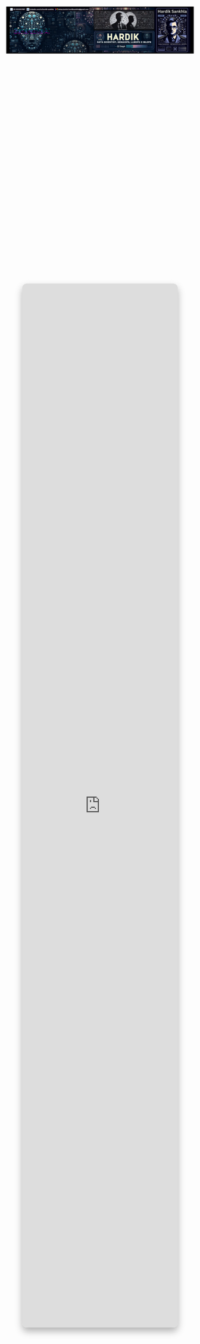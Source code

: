 [![SVG Banner](https://raw.githubusercontent.com/Hardik-Sankhla/Hardik-Sankhla/gh-pages/Images/HardikSankhlaLinkedinProfileBackground.png)](https://github.com/Hardik-Sankhla)

<div style="display: flex; justify-content: center; align-items: center; min-height: 100vh; box-sizing: border-box; margin: 0; padding: 20px;">
  <iframe 
    title="Futuristic Soldier" 
    frameborder="0" 
    allowfullscreen 
    mozallowfullscreen="true" 
    webkitallowfullscreen="true" 
    src="https://sketchfab.com/models/5217c6270ff54fc4853b9e439b315ac1/embed?autospin=1&autostart=1" 
    style="width: 90%; max-width: 1200px; height: 70vh; border-radius: 12px; box-shadow: 0 10px 20px rgba(0,0,0,0.3);">
  </iframe>
</div>


# Hi there, I'm Hardik Sankhla 👋

[![Typing SVG](https://readme-typing-svg.herokuapp.com?font=Georgia&weight=800&size=30&duration=2000&pause=1000&color=6440AE&width=435&lines=I+build+systems+that+think%2C;models+that+evolve%2C;and+algorithms+that+predict.)](https://sgithub.com/Hardik-Sankhla)

[![GitHub WidgetBox](https://github-widgetbox.vercel.app/api/profile?username=Hardik-Sankhla&data=followers,repositories,stars,commits&theme=dracula)](https://github.com/Jurredr/github-widgetbox)

<div align="center">
  <img height="150" src="https://media.giphy.com/media/M9gbBd9nbDrOTu1Mqx/giphy.gif" alt="Coding GIF" />
</div>

<div align="center">
  <a href="https://www.linkedin.com/in/hardik-sankhla/">
    <img src="https://img.shields.io/static/v1?message=LinkedIn&logo=linkedin&label=&color=0077B5&logoColor=white&labelColor=&style=for-the-badge" height="25" alt="LinkedIn logo" />
  </a>
  <a href="https://www.youtube.com/">
    <img src="https://img.shields.io/static/v1?message=Youtube&logo=youtube&label=&color=FF0000&logoColor=white&labelColor=&style=for-the-badge" height="25" alt="YouTube logo" />
  </a>
  <a href="https://twitter.com/hardik_sankhla">
    <img src="https://img.shields.io/static/v1?message=Twitter&logo=twitter&label=&color=1DA1F2&logoColor=white&labelColor=&style=for-the-badge" height="25" alt="Twitter logo" />
  </a>
</div>

<div align="center">
  <img src="https://komarev.com/ghpvc/?username=Hardik-Sankhla&color=blue" alt="Profile Views" />
</div>


## 🚀 About Me
<p align="left">I'm Hardik Sankhla from Jodhpur, I am a passionate software developer with a keen interest in building scalable and efficient applications. I enjoy working with modern web technologies and continuously learning new things to enhance my skills. 
<br><br>- 🔭 I’m working as AI Intern at Gyan Netra<br>- 📚 I'm currently learning Generative AI <br>- ⚡ In my free time, I explore AI Agents & Agentic AI </p>

## 🛠️ Technologies & Tools

<table align="center" style="background-color:#282A36; color:#F8F8F2; border-radius:10px; border:2px solid #6272A4; padding:20px; width:100%; max-width:1200px; box-shadow: 0 6px 15px rgba(0, 0, 0, 0.5);">

<!-- Header -->
  <!-- <tr>
    <td align="center" style="padding:15px; font-size:26px; font-weight:bold; color:#50FA7B;">
      🔥 My Tech Stack 🔥
    </td>
  </tr> -->

<!-- Programming Languages -->
  <tr>
    <td align="center" style="padding:15px; font-size:22px; font-weight:bold; color:#50FA7B;">
      📝 Programming Languages
    </td>
  </tr>
  <tr>
    <td align="center" style="padding:20px;">
      <div class="icon-container">
        <img src="https://cdn.jsdelivr.net/gh/devicons/devicon/icons/python/python-original.svg"/>
        <img src="https://cdn.jsdelivr.net/gh/devicons/devicon/icons/javascript/javascript-original.svg"/>
        <img src="https://cdn.jsdelivr.net/gh/devicons/devicon/icons/csharp/csharp-original.svg"/>
        <img src="https://cdn.jsdelivr.net/gh/devicons/devicon/icons/rust/rust-plain.svg"/>
        <img src="https://cdn.jsdelivr.net/gh/devicons/devicon/icons/go/go-original.svg"/>
      </div>
    </td>
  </tr>

<!-- Frontend -->
  <tr>
    <td align="center" style="padding:15px; font-size:22px; font-weight:bold; color:#50FA7B;">
      🎨 Frontend Technologies
    </td>
  </tr>
  <tr>
    <td align="center" style="padding:20px;">
      <div class="icon-container">
        <img src="https://cdn.jsdelivr.net/gh/devicons/devicon/icons/html5/html5-original.svg"/>
        <img src="https://cdn.jsdelivr.net/gh/devicons/devicon/icons/css3/css3-original.svg"/>
        <img src="https://cdn.jsdelivr.net/gh/devicons/devicon/icons/react/react-original.svg"/>
        <img src="https://cdn.jsdelivr.net/gh/devicons/devicon/icons/vuejs/vuejs-original.svg"/>
        <img src="https://cdn.jsdelivr.net/gh/devicons/devicon/icons/angularjs/angularjs-original.svg"/>
      </div>
    </td>
  </tr>

<!-- Backend -->
  <tr>
    <td align="center" style="padding:15px; font-size:22px; font-weight:bold; color:#50FA7B;">
      🔙 Backend Technologies
    </td>
  </tr>
  <tr>
    <td align="center" style="padding:20px;">
      <div class="icon-container">
        <img src="https://cdn.jsdelivr.net/gh/devicons/devicon/icons/nodejs/nodejs-original.svg"/>
        <img src="https://cdn.jsdelivr.net/gh/devicons/devicon/icons/nestjs/nestjs-original.svg"/>
        <img src="https://cdn.jsdelivr.net/gh/devicons/devicon/icons/django/django-plain.svg"/>
        <img src="https://cdn.jsdelivr.net/gh/devicons/devicon/icons/flask/flask-original.svg"/>
        <img src="https://cdn.jsdelivr.net/gh/devicons/devicon/icons/express/express-original.svg"/>
      </div>
    </td>
  </tr>

<!-- DevOps & Cloud -->
  <tr>
    <td align="center" style="padding:15px; font-size:22px; font-weight:bold; color:#50FA7B;">
      🚀 DevOps & Cloud
    </td>
  </tr>
  <tr>
    <td align="center" style="padding:20px;">
      <div class="icon-container">
        <img src="https://cdn.jsdelivr.net/gh/devicons/devicon/icons/amazonwebservices/amazonwebservices-line-wordmark.svg"/>
        <img src="https://cdn.jsdelivr.net/gh/devicons/devicon/icons/kubernetes/kubernetes-plain.svg"/>
        <img src="https://cdn.jsdelivr.net/gh/devicons/devicon/icons/docker/docker-plain-wordmark.svg"/>
        <img src="https://cdn.jsdelivr.net/gh/devicons/devicon/icons/nginx/nginx-original.svg"/>
        <img src="https://cdn.jsdelivr.net/gh/devicons/devicon/icons/firebase/firebase-plain-wordmark.svg"/>
      </div>
    </td>
  </tr>

<!-- AI & ML Technologies -->
  <tr>
    <td align="center" style="padding:15px; font-size:22px; font-weight:bold; color:#50FA7B;">
      💻 AI Technologies & Frameworks
    </td>
  </tr>
  <tr>
    <td align="center" style="padding:20px;">
      <div class="icon-container">
        <img src="https://img.shields.io/badge/ChatGPT-74aa9c?style=for-the-badge&logo=openai&logoColor=white"/>
        <img src="https://img.shields.io/badge/Google%20Gemini-8E75B2?style=for-the-badge&logo=googlegemini&logoColor=white"/>
        <img src="https://img.shields.io/badge/Keras-FF0000?style=for-the-badge&logo=keras&logoColor=white"/>
        <img src="https://img.shields.io/badge/PyTorch-EE4C2C?style=for-the-badge&logo=pytorch&logoColor=white"/>
        <img src="https://img.shields.io/badge/TensorFlow-FF6F00?style=for-the-badge&logo=tensorflow&logoColor=white"/>
      </div>
    </td>
  </tr>

</table>

<!-- RESPONSIVE CSS -->
<style>
  /* Icon container for responsiveness */
  .icon-container {
    display: flex;
    flex-wrap: wrap;
    justify-content: center;
    gap: 15px;
    padding: 15px;
    border: 2px solid #6272A4;
    border-radius: 12px;
    background: #1E1E2E;
    box-shadow: 0 6px 12px rgba(0, 0, 0, 0.3);
  }

  /* Default icon size */
  .icon-container img {
    height: 60px;
    transition: transform 0.2s ease-in-out;
  }

  /* Hover effect */
  .icon-container img:hover {
    transform: scale(1.1);
  }

  /* Responsive styles */
  @media screen and (max-width: 768px) {
    .icon-container img {
      height: 45px !important;
    }
  }

  @media screen and (max-width: 480px) {
    .icon-container img {
      height: 35px !important;
    }
  }
</style>





# 📈 Overall Stats

<table align="center" style="background-color:#282A36; color:#F8F8F2; border-radius:10px; border:2px solid #6272A4; padding:10px; width:100%; max-width:850px;">
  
  <!-- Trophy Section -->
  <tr>
    <td align="center" style="padding:10px; font-size:20px; font-weight:bold; color:#50FA7B;">
      🏆 GitHub Trophies
    </td>
  </tr>
  <tr>
    <td align="center" style="padding:10px;">
      <a href="https://github.com/ryo-ma/github-profile-trophy">
        <img src="https://github-profile-trophy.vercel.app/?username=Hardik-Sankhla&theme=onedark" style="max-width:100%; height:auto;"/>
      </a>
    </td>
  </tr>

  <!-- GitHub Stats -->
  <tr>
    <td align="center" style="padding:10px; font-size:20px; font-weight:bold; color:#50FA7B;">
      📈 GitHub Stats
    </td>
  </tr>
  <tr>
    <td align="center" style="padding:10px;">
      <img src="https://github-readme-stats.vercel.app/api?username=Hardik-Sankhla&hide_title=false&hide_rank=false&show_icons=true&include_all_commits=true&count_private=true&disable_animations=false&theme=dracula&locale=en&hide_border=false" style="max-width:100%; height:auto;"/>
    </td>
  </tr>

  <!-- Top Languages -->
  <tr>
    <td align="center" style="padding:10px; font-size:20px; font-weight:bold; color:#50FA7B;">
      💻 Most Used Languages
    </td>
  </tr>
  <tr>
    <td align="center" style="padding:10px;">
      <img src="https://github-readme-stats.vercel.app/api/top-langs?username=Hardik-Sankhla&locale=en&hide_title=false&layout=compact&card_width=320&langs_count=5&theme=dracula&hide_border=false" style="max-width:100%; height:auto;"/>
    </td>
  </tr>

  <!-- Streak Stats -->
  <tr>
    <td align="center" style="padding:10px; font-size:20px; font-weight:bold; color:#50FA7B;">
      🔥 Streak Stats
    </td>
  </tr>
  <tr>
    <td align="center" style="padding:10px;">
      <img src="https://streak-stats.demolab.com/?user=Hardik-Sankhla&locale=en&mode=daily&theme=dark&hide_border=false&border_radius=5&order=3" style="max-width:100%; height:auto;"/>
    </td>
  </tr>

  <!-- Activity Graph -->
  <tr>
    <td align="center" style="padding:10px; font-size:20px; font-weight:bold; color:#50FA7B;">
      📈 Activity Graph
    </td>
  </tr>
  <tr>
    <td align="center" style="padding:10px;">
      <img src="https://github-readme-activity-graph.vercel.app/graph?username=Hardik-Sankhla&theme=dracula" style="max-width:100%; height:auto;"/>
    </td>
  </tr>

</table>



## 📫 How to reach me
- **Email:** hardik.sankhla@example.com
- **LinkedIn:** [Hardik-Sankhla](https://www.linkedin.com/in/hardik-sankhla/)
- **Twitter:** [@hardik_sankhla](https://twitter.com/hardik_sankhla)

## ⚡ Fun Fact
I love solving puzzles and playing chess in my free time.

<div style="display: flex; justify-content: center; align-items: center; min-height: 100vh; box-sizing: border-box; margin: 0; padding: 20px;">
  <iframe 
    title="Futuristic Soldier" 
    frameborder="0" 
    allowfullscreen 
    mozallowfullscreen="true" 
    webkitallowfullscreen="true" 
    src="https://sketchfab.com/models/6f36938d754746d9831e755f0e0460fd/embed?autospin=1&autostart=1" 
    style="width: 90%; max-width: 1200px; height: 70vh; border-radius: 12px; box-shadow: 0 10px 20px rgba(0,0,0,0.3);">
  </iframe>
</div>



## 💬 Let's Connect!
Feel free to reach out if you want to collaborate on a project, need any help, or just want to say hi! 😊

💼 [LinkedIn](https://www.linkedin.com/in/hardik-sankhla/) | 📝 [PeerList](https://peerlist.io/hardiksankhla) | ✉️ [Email Me](mailto:datascientist.hardikSankhla@gmail.com)

<h1 align='center'>⚡️<i>Stay awesome!</i>⚡️</h1>
<br>

<div align="center">
  <img height="150" src="https://media.giphy.com/media/M9gbBd9nbDrOTu1Mqx/giphy.gif"  />
</div>

<p align="center">
        <img src="https://raw.githubusercontent.com/mayhemantt/mayhemantt/Update/svg/Bottom.svg" alt="Github Stats" />
</p>














<div align="left">
  <img src="https://cdn.jsdelivr.net/gh/devicons/devicon/icons/javascript/javascript-original.svg" height="40" alt="javascript logo"  />
  <img width="12" />
  <img src="https://cdn.jsdelivr.net/gh/devicons/devicon/icons/typescript/typescript-original.svg" height="40" alt="typescript logo"  />
  <img width="12" />
  <img src="https://cdn.jsdelivr.net/gh/devicons/devicon/icons/react/react-original.svg" height="40" alt="react logo"  />
  <img width="12" />
  <img src="https://cdn.jsdelivr.net/gh/devicons/devicon/icons/nextjs/nextjs-original.svg" height="40" alt="nextjs logo"  />
  <img width="12" />
  <img src="https://cdn.jsdelivr.net/gh/devicons/devicon/icons/storybook/storybook-original.svg" height="40" alt="storybook logo"  />
  <img width="12" />
  <img src="https://cdn.jsdelivr.net/gh/devicons/devicon/icons/nodejs/nodejs-original.svg" height="40" alt="nodejs logo"  />
  <img width="12" />
  <img src="https://cdn.jsdelivr.net/gh/devicons/devicon/icons/nestjs/nestjs-original.svg" height="40" alt="nestjs logo"  />
  <img width="12" />
  <img src="https://cdn.jsdelivr.net/gh/devicons/devicon/icons/jest/jest-plain.svg" height="40" alt="jest logo"  />
</div>

###


Hey This is Hardik Sankhla 


<h2 align="left">Hi 👋! My name is ... and I'm a ..., from ....</h2>

###



###


###

<div align="left">
  <img src="https://cdn.jsdelivr.net/gh/devicons/devicon/icons/javascript/javascript-original.svg" height="30" alt="javascript logo"  />
  <img width="12" />
  <img src="https://cdn.jsdelivr.net/gh/devicons/devicon/icons/typescript/typescript-original.svg" height="30" alt="typescript logo"  />
  <img width="12" />
  <img src="https://cdn.jsdelivr.net/gh/devicons/devicon/icons/react/react-original.svg" height="30" alt="react logo"  />
  <img width="12" />
  <img src="https://cdn.jsdelivr.net/gh/devicons/devicon/icons/html5/html5-original.svg" height="30" alt="html5 logo"  />
  <img width="12" />
  <img src="https://cdn.jsdelivr.net/gh/devicons/devicon/icons/css3/css3-original.svg" height="30" alt="css3 logo"  />
  <img width="12" />
  <img src="https://cdn.jsdelivr.net/gh/devicons/devicon/icons/python/python-original.svg" height="30" alt="python logo"  />
  <img width="12" />
  <img src="https://cdn.jsdelivr.net/gh/devicons/devicon/icons/csharp/csharp-original.svg" height="30" alt="csharp logo"  />
</div>

###

<div align="left">
  <img src="https://img.shields.io/static/v1?message=Youtube&logo=youtube&label=&color=FF0000&logoColor=white&labelColor=&style=for-the-badge" height="35" alt="youtube logo"  />
  <img src="https://img.shields.io/static/v1?message=Instagram&logo=instagram&label=&color=E4405F&logoColor=white&labelColor=&style=for-the-badge" height="35" alt="instagram logo"  />
  <img src="https://img.shields.io/static/v1?message=Twitch&logo=twitch&label=&color=9146FF&logoColor=white&labelColor=&style=for-the-badge" height="35" alt="twitch logo"  />
  <img src="https://img.shields.io/static/v1?message=Discord&logo=discord&label=&color=7289DA&logoColor=white&labelColor=&style=for-the-badge" height="35" alt="discord logo"  />
  <img src="https://img.shields.io/static/v1?message=Gmail&logo=gmail&label=&color=D14836&logoColor=white&labelColor=&style=for-the-badge" height="35" alt="gmail logo"  />
  <img src="https://img.shields.io/static/v1?message=LinkedIn&logo=linkedin&label=&color=0077B5&logoColor=white&labelColor=&style=for-the-badge" height="35" alt="linkedin logo"  />
</div>

###








<div align="left">
  <img src="https://cdn.jsdelivr.net/gh/devicons/devicon/icons/go/go-original-wordmark.svg" height="40" alt="go logo"  />
  <img width="12" />
  <img src="https://cdn.jsdelivr.net/gh/devicons/devicon/icons/rust/rust-original.svg" height="40" alt="rust logo"  />
  <img width="12" />
  <img src="https://cdn.jsdelivr.net/gh/devicons/devicon/icons/ruby/ruby-plain-wordmark.svg" height="40" alt="ruby logo"  />
  <img width="12" />
  <img src="https://cdn.jsdelivr.net/gh/devicons/devicon/icons/dot-net/dot-net-plain-wordmark.svg" height="40" alt="dot-net logo"  />
  <img width="12" />
  <img src="https://cdn.jsdelivr.net/gh/devicons/devicon/icons/firebase/firebase-plain-wordmark.svg" height="40" alt="firebase logo"  />
  <img width="12" />
  <img src="https://cdn.jsdelivr.net/gh/devicons/devicon/icons/amazonwebservices/amazonwebservices-line-wordmark.svg" height="40" alt="amazonwebservices logo"  />
  <img width="12" />
  <img src="https://cdn.jsdelivr.net/gh/devicons/devicon/icons/circleci/circleci-plain.svg" height="40" alt="circleci logo"  />
  <img width="12" />
  <img src="https://cdn.jsdelivr.net/gh/devicons/devicon/icons/kubernetes/kubernetes-plain.svg" height="40" alt="kubernetes logo"  />
  <img width="12" />
  <img src="https://cdn.jsdelivr.net/gh/devicons/devicon/icons/docker/docker-plain-wordmark.svg" height="40" alt="docker logo"  />
</div>

###

Main Starts From Here
Main Starts From Here
Main Starts From Here
Main Starts From Here



  











![Python](https://img.shields.io/badge/Python-3776AB?style=for-the-badge&logo=python&logoColor=white)
![C++](https://img.shields.io/badge/C++-00599C?style=for-the-badge&logo=cplusplus&logoColor=white)
![TensorFlow](https://img.shields.io/badge/TensorFlow-FF6F00?style=for-the-badge&logo=tensorflow&logoColor=white)
![Keras](https://img.shields.io/badge/Keras-D00000?style=for-the-badge&logo=keras&logoColor=white)
![PyTorch](https://img.shields.io/badge/PyTorch-EE4C2C?style=for-the-badge&logo=pytorch&logoColor=white)
![Streamlit](https://img.shields.io/badge/Streamlit-FF4B4B?style=for-the-badge&logo=streamlit&logoColor=white)
![Flask](https://img.shields.io/badge/Flask-000000?style=for-the-badge&logo=flask&logoColor=white)
![Django](https://img.shields.io/badge/Django-092E20?style=for-the-badge&logo=django&logoColor=white)
![SQL](https://img.shields.io/badge/SQL-4479A1?style=for-the-badge&logo=mysql&logoColor=white)
![PostgreSQL](https://img.shields.io/badge/PostgreSQL-316192?style=for-the-badge&logo=postgresql&logoColor=white)
![MongoDB](https://img.shields.io/badge/MongoDB-47A248?style=for-the-badge&logo=mongodb&logoColor=white)
![Docker](https://img.shields.io/badge/Docker-2496ED?style=for-the-badge&logo=docker&logoColor=white)
![Kubernetes](https://img.shields.io/badge/Kubernetes-326CE5?style=for-the-badge&logo=kubernetes&logoColor=white)
![AWS](https://img.shields.io/badge/AWS-FF9900?style=for-the-badge&logo=amazonaws&logoColor=white)
![Google Cloud](https://img.shields.io/badge/GCP-4285F4?style=for-the-badge&logo=googlecloud&logoColor=white)
![Azure](https://img.shields.io/badge/Azure-0078D4?style=for-the-badge&logo=microsoftazure&logoColor=white)
![Firebase](https://img.shields.io/badge/Firebase-FFCA28?style=for-the-badge&logo=firebase&logoColor=black)
![Power BI](https://img.shields.io/badge/Power%20BI-F2C811?style=for-the-badge&logo=powerbi&logoColor=black)
![Tableau](https://img.shields.io/badge/Tableau-E97627?style=for-the-badge&logo=tableau&logoColor=white)
![Matplotlib](https://img.shields.io/badge/Matplotlib-11557C?style=for-the-badge&logo=matplotlib&logoColor=white)
![Plotly](https://img.shields.io/badge/Plotly-3F4F75?style=for-the-badge&logo=plotly&logoColor=white)







  




## 🛠️ Technology Stack




<div align="left">
  <img src="https://img.shields.io/badge/Google%20Analytics-E37400?style=for-the-badge&logo=google%20analytics&logoColor=white" height="40" alt="Google Analytics logo" />
  <img width="12" />
  <img src="https://img.shields.io/badge/Tableau-E97627?style=for-the-badge&logo=Tableau&logoColor=white" height="40" alt="Tableau logo" />
  <img width="12" />
  <img src="https://img.shields.io/badge/dev.to-0A0A0A?style=for-the-badge&logo=devdotto&logoColor=white" height="40" alt="Dev.to logo" />
  <img width="12" />
  <img src="https://img.shields.io/badge/Hashnode-2962FF?style=for-the-badge&logo=hashnode&logoColor=white" height="40" alt="Hashnode logo" />
  <img width="12" />
  <img src="https://img.shields.io/badge/Medium-12100E?style=for-the-badge&logo=medium&logoColor=white" height="40" alt="Medium logo" />
  <img width="12" />
  <img src="https://img.shields.io/badge/Kaggle-20BEFF?style=for-the-badge&logo=Kaggle&logoColor=white" height="40" alt="Kaggle logo" />
  <img width="12" />
  <img src="https://img.shields.io/badge/Gmail-D14836?style=for-the-badge&logo=gmail&logoColor=white" height="40" alt="Gmail logo" />
  <img width="12" />
  <img src="https://img.shields.io/badge/Telegram-2CA5E0?style=for-the-badge&logo=telegram&logoColor=white" height="40" alt="Telegram logo" />
  <img width="12" />
  <img src="https://img.shields.io/badge/WhatsApp-25D366?style=for-the-badge&logo=whatsapp&logoColor=white" height="40" alt="WhatsApp logo" />
  <img width="12" />
  <img src="https://img.shields.io/badge/Amazon_AWS-FF9900?style=for-the-badge&logo=amazonaws&logoColor=white" height="40" alt="AWS logo" />
  <img width="12" />
  <img src="https://img.shields.io/badge/Azure_DevOps-0078D7?style=for-the-badge&logo=azure-devops&logoColor=white" height="40" alt="Azure DevOps logo" />
  <img width="12" />
  <img src="https://img.shields.io/badge/GitHub_Actions-2088FF?style=for-the-badge&logo=github-actions&logoColor=white" height="40" alt="GitHub Actions logo" />
  <img width="12" />
  <img src="https://img.shields.io/badge/Google_Cloud-4285F4?style=for-the-badge&logo=google-cloud&logoColor=white" height="40" alt="Google Cloud logo" />
  <img width="12" />
  <img src="https://img.shields.io/badge/Vercel-000000?style=for-the-badge&logo=vercel&logoColor=white" height="40" alt="Vercel logo" />
  <img width="12" />
  <img src="https://img.shields.io/badge/PostgreSQL-316192?style=for-the-badge&logo=postgresql&logoColor=white" height="40" alt="PostgreSQL logo" />
  <img width="12" />
  <img src="https://img.shields.io/badge/Swiggy-FC8019?style=for-the-badge&logo=Swiggy&logoColor=white" height="40" alt="Swiggy logo" />
  <img width="12" />
  <img src="https://img.shields.io/badge/Buy%20Me%20a%20Meal-FC8019?style=for-the-badge&logo=Swiggy&logoColor=white" height="40" alt="Buy Me a Meal" />
</div>


# Technologies 





